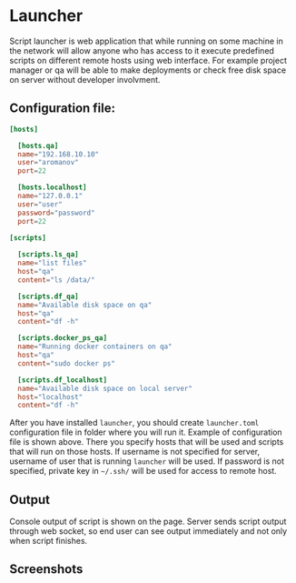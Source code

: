Launcher
========

Script launcher is web application that while running on some machine in the network will allow anyone who has access to it execute predefined scripts on different remote hosts using web interface. For example project manager or qa will be able to make deployments or check free disk space on server without developer involvment.

Configuration file:
-------------------
```toml
[hosts]

  [hosts.qa]
  name="192.168.10.10"
  user="aromanov"
  port=22

  [hosts.localhost]
  name="127.0.0.1"
  user="user"
  password="password"
  port=22

[scripts]
  
  [scripts.ls_qa]
  name="list files"
  host="qa"
  content="ls /data/"

  [scripts.df_qa]
  name="Available disk space on qa"
  host="qa"
  content="df -h"

  [scripts.docker_ps_qa]
  name="Running docker containers on qa"
  host="qa"
  content="sudo docker ps"

  [scripts.df_localhost]
  name="Available disk space on local server"
  host="localhost"
  content="df -h"
```

After you have installed `launcher`, you should create `launcher.toml` configuration file in folder where you will run it. Example of configuration file is shown above. There you specify hosts that will be used and scripts that will run on those hosts. If username is not specified for server, username of user that is running `launcher` will be used. If password is not specified, private key in `~/.ssh/` will be used for access to remote host.

Output
------

Console output of script is shown on the page. Server sends script output through web socket, so end user can see output immediately and not only when script finishes.

Screenshots
-----------
